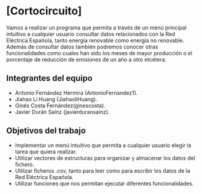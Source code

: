 # **[Cortocircuito]**

Vamos a realizar un programa que permita a través de un menú principal intuitivo a cualquier usuario consultar datos relacionados con la Red Eléctrica Española, tanto energía renovable como energía no renovable. Además de consultar datos también podremos conocer otras funcionalidades como cuales han sido los meses de mayor producción o el porcentaje de reducción de emisiones de un año a otro etcétera.

## **Integrantes del equipo**

- Antonio Fernández Hermira (AntonioFernandez1).
- Jiahao Li Huang (JiahaoliHuang).
- Ginés Costa Fernández(ginescosta).
- Javier Durán Sainz (javierduransainz).

## **Objetivos del trabajo**

- Implementar un menú intuitivo que permita a cualquier usuario elegir la tarea que quiera realizar.
- Utilizar vectores de estructuras para organizar y almacenar los datos del fichero.
- Utilizar ficheros .csv, tanto para leer como para escribir los datos de la Red Eléctrica Española.
- Utilizar funciones que nos permitan ejecutar diferentes funcionalidades.
